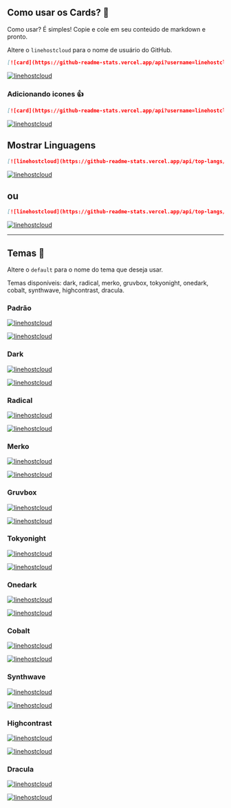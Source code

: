 ## Como usar os Cards? :monocle_face:

Como usar? É simples! Copie e cole em seu conteúdo de markdown e pronto.

Altere o `linehostcloud` para o nome de usuário do GitHub.

```md
[![card](https://github-readme-stats.vercel.app/api?username=linehostcloud&theme=default)](https://github.com/anuraghazra/github-readme-stats)
```

[![linehostcloud](https://github-readme-stats.vercel.app/api?username=linehostcloud&theme=default)](https://github.com/anuraghazra/github-readme-stats)

### Adicionando icones :thumbsup:

```md
[![card](https://github-readme-stats.vercel.app/api?username=linehostcloud&theme=default&show_icons=true)](https://github.com/anuraghazra/github-readme-stats)
```

[![linehostcloud](https://github-readme-stats.vercel.app/api?username=linehostcloud&theme=default&show_icons=true)](https://github.com/anuraghazra/github-readme-stats)

## Mostrar Linguagens

```md
[![linehostcloud](https://github-readme-stats.vercel.app/api/top-langs/?username=linehostcloud&hide=html&layout=compact&theme=default)](https://github.com/anuraghazra/github-readme-stats)
```

[![linehostcloud](https://github-readme-stats.vercel.app/api/top-langs/?username=linehostcloud&hide=html&layout=compact&theme=default)](https://github.com/anuraghazra/github-readme-stats)

## ou

```md
[![linehostcloud](https://github-readme-stats.vercel.app/api/top-langs/?username=linehostcloud&hide=html&layout=compact=true&theme=default)](https://github.com/anuraghazra/github-readme-stats)
```

[![linehostcloud](https://github-readme-stats.vercel.app/api/top-langs/?username=linehostcloud&hide=html&layout=compact=true&theme=default)](https://github.com/anuraghazra/github-readme-stats)

---

## Temas :art:

Altere o `default` para o nome do tema que deseja usar.

Temas disponíveis: dark, radical, merko, gruvbox, tokyonight, onedark, cobalt, synthwave, highcontrast, dracula.

### Padrão

[![linehostcloud](https://github-readme-stats.vercel.app/api?username=linehostcloud&theme=default)](https://github.com/anuraghazra/github-readme-stats)

[![linehostcloud](https://github-readme-stats.vercel.app/api/top-langs/?username=linehostcloud&hide=html&layout=compact&theme=default)](https://github.com/anuraghazra/github-readme-stats)

### Dark

[![linehostcloud](https://github-readme-stats.vercel.app/api?username=linehostcloud&theme=dark)](https://github.com/anuraghazra/github-readme-stats)

[![linehostcloud](https://github-readme-stats.vercel.app/api/top-langs/?username=linehostcloud&hide=html&layout=compact&theme=dark)](https://github.com/anuraghazra/github-readme-stats)

### Radical

[![linehostcloud](https://github-readme-stats.vercel.app/api?username=linehostcloud&theme=radical)](https://github.com/anuraghazra/github-readme-stats)

[![linehostcloud](https://github-readme-stats.vercel.app/api/top-langs/?username=linehostcloud&hide=html&layout=compact&theme=radical)](https://github.com/anuraghazra/github-readme-stats)

### Merko

[![linehostcloud](https://github-readme-stats.vercel.app/api?username=linehostcloud&theme=merko)](https://github.com/anuraghazra/github-readme-stats)

[![linehostcloud](https://github-readme-stats.vercel.app/api/top-langs/?username=linehostcloud&hide=html&layout=compact&theme=merko)]([https://github.com/linehostcloud/](https://github.com/anuraghazra/github-readme-stats))

### Gruvbox

[![linehostcloud](https://github-readme-stats.vercel.app/api?username=linehostcloud&theme=gruvbox)](https://github.com/anuraghazra/github-readme-stats)

[![linehostcloud](https://github-readme-stats.vercel.app/api/top-langs/?username=linehostcloud&hide=html&layout=compact&theme=gruvbox)](https://github.com/anuraghazra/github-readme-stats)

### Tokyonight

[![linehostcloud](https://github-readme-stats.vercel.app/api?username=linehostcloud&theme=tokyonight)](https://github.com/anuraghazra/github-readme-stats)

[![linehostcloud](https://github-readme-stats.vercel.app/api/top-langs/?username=linehostcloud&hide=html&layout=compact&theme=tokyonight)](https://github.com/anuraghazra/github-readme-stats)

### Onedark

[![linehostcloud](https://github-readme-stats.vercel.app/api?username=linehostcloud&theme=onedark)](https://github.com/anuraghazra/github-readme-stats)

[![linehostcloud](https://github-readme-stats.vercel.app/api/top-langs/?username=linehostcloud&hide=html&layout=compact&theme=onedark)](https://github.com/anuraghazra/github-readme-stats)

### Cobalt

[![linehostcloud](https://github-readme-stats.vercel.app/api?username=linehostcloud&theme=cobalt)](https://github.com/anuraghazra/github-readme-stats)

[![linehostcloud](https://github-readme-stats.vercel.app/api/top-langs/?username=linehostcloud&hide=html&layout=compact&theme=cobalt)](https://github.com/anuraghazra/github-readme-stats)

### Synthwave

[![linehostcloud](https://github-readme-stats.vercel.app/api?username=linehostcloud&theme=synthwave)](https://github.com/anuraghazra/github-readme-stats)

[![linehostcloud](https://github-readme-stats.vercel.app/api/top-langs/?username=linehostcloud&hide=html&layout=compact&theme=synthwave)](https://github.com/anuraghazra/github-readme-stats)

### Highcontrast

[![linehostcloud](https://github-readme-stats.vercel.app/api?username=linehostcloud&theme=highcontrast)](https://github.com/anuraghazra/github-readme-stats)

[![linehostcloud](https://github-readme-stats.vercel.app/api/top-langs/?username=linehostcloud&hide=html&layout=compact&theme=highcontrast)](https://github.com/anuraghazra/github-readme-stats)

### Dracula

[![linehostcloud](https://github-readme-stats.vercel.app/api?username=linehostcloud&theme=dracula)](https://github.com/anuraghazra/github-readme-stats)

[![linehostcloud](https://github-readme-stats.vercel.app/api/top-langs/?username=linehostcloud&hide=html&layout=compact&theme=dracula)](https://github.com/anuraghazra/github-readme-stats)
